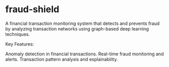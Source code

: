 # fraud-shield
A financial transaction monitoring system that detects and prevents fraud by analyzing transaction networks using graph-based deep learning techniques.

Key Features:

Anomaly detection in financial transactions.
Real-time fraud monitoring and alerts.
Transaction pattern analysis and explainability.
